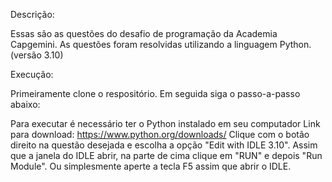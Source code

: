 Descrição:

Essas são as questões do desafio de programação da Academia Capgemini.
As questões foram resolvidas utilizando a linguagem Python.
(versão 3.10)

Execução:

Primeiramente clone o respositório.
Em seguida siga o passo-a-passo abaixo:

Para executar é necessário ter o Python instalado em seu computador
Link para download: https://www.python.org/downloads/
Clique com o botão direito na questão desejada e escolha a opção
"Edit with IDLE 3.10". 
Assim que a janela do IDLE abrir, na parte de cima clique em "RUN" e depois
"Run Module". Ou simplesmente aperte a tecla F5 assim que abrir o IDLE.
